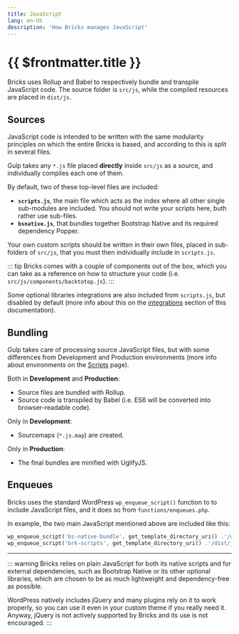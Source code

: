 ```yaml
---
title: JavaScript
lang: en-US
description: 'How Bricks manages JavaScript'
---
```


# {{ $frontmatter.title }}

Bricks uses Rollup and Babel to respectively bundle and transpile JavaScript code. The source folder is `src/js`, while the compiled resources are placed in `dist/js`.

## Sources

JavaScript code is intended to be written with the same modularity principles on which the entire Bricks is based, and according to this is split in several files.

Gulp takes any `*.js` file placed **directly** inside `src/js` as a source, and individually compiles each one of them.

By default, two of these top-level files are included:

- **`scripts.js`**, the main file which acts as the index where all other single sub-modules are included. You should not write your scripts here, buth rather use sub-files.
- **`bsnative.js`**, that bundles together Bootstrap Native and its required dependency Popper.

Your own custom scripts should be written in their own files, placed in sub-folders of `src/js`, that you must then individually include in `scripts.js`.

::: tip
Bricks comes with a couple of components out of the box, which you can take as a reference on how to structure your code (i.e. `src/js/components/backtotop.js`).
:::

Some optional libraries integrations are also included from `scripts.js`, but disabled by default (more info about this on the [integrations](/integrations/) section of this documentation).

## Bundling

Gulp takes care of processing source JavaScript files, but with some differences from Development and Production environments (more info about environments on the [Scripts](/theme/scripts/) page).

Both in **Development** and **Production**:

- Source files are bundled with Rollup.
- Source code is transpiled by Babel (i.e. ES6 will be converted into browser-readable code).

Only in **Development**:

- Sourcemaps (`*.js.map`) are created.

Only in **Production**:

- The final bundles are minified with UglifyJS.

## Enqueues

Bricks uses the standard WordPress `wp_enqueue_script()` function to to include JavaScript files, and it does so from `functions/enqueues.php`.

In example, the two main JavaScript mentioned above are included like this:

```php        
wp_enqueue_script('bs-native-bundle', get_template_directory_uri() .'/dist/js/bsnative.min.js', false, null, true );
wp_enqueue_script('brk-scripts', get_template_directory_uri() .'/dist/js/scripts.min.js', false, null, true );
```

---

::: warning
Bricks relies on plain JavaScript for both its native scripts and for external dependencies, such as Bootstrap Native or its other optional libraries, which are chosen to be as much lightweight and dependency-free as possible.

WordPress natively includes jQuery and many plugins rely on it to work properly, so you can use it even in your custom theme if you really need it. Anyway, jQuery is not actively supported by Bricks and its use is not encouraged.
:::